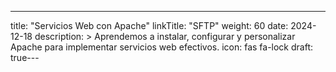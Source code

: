 ---
title: "Servicios Web con Apache"
linkTitle: "SFTP"
weight: 60
date: 2024-12-18
description: >
  Aprendemos a instalar, configurar y personalizar Apache para implementar servicios web efectivos.
icon: fas fa-lock
draft: true---

